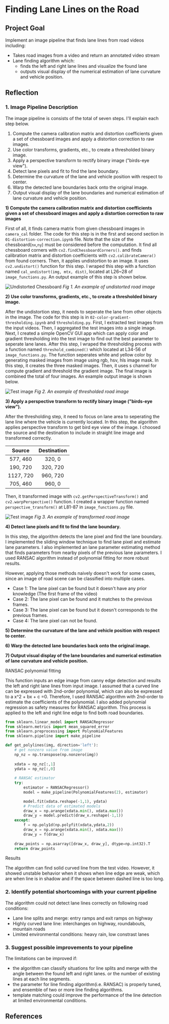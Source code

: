 # **Finding Lane Lines on the Road** 

Project Goal
---

Implement an image pipeline that finds lane lines from road videos including:
* Takes road images from a video and return an annotated video stream
* Lane finding algorithm which:
  * finds the left and right lane lines and visualize the found lane
  * outputs visual display of the numerical estimation of lane curvature and vehicle position.


Reflection
---

### 1. Image Pipeline Description

The image pipeline is consists of the total of seven steps. I'll explain each step below.

1) Compute the camera calibration matrix and distortion coefficients given a set of chessboard images and apply a distortion correction to raw images.
2) Use color transforms, gradients, etc., to create a thresholded binary image.
3) Apply a perspective transform to rectify binary image ("birds-eye view").
4) Detect lane pixels and fit to find the lane boundary.
5) Determine the curvature of the lane and vehicle position with respect to center.
6) Warp the detected lane boundaries back onto the original image.
7) Output visual display of the lane boundaries and numerical estimation of lane curvature and vehicle position.

**1) Compute the camera calibration matrix and distortion coefficients given a set of chessboard images and apply a distortion correction to raw images**

First of all, it finds camera matrix from given chessboard images in `camera_cal` folder. The code for this step is in the first and second section in `01-distortion-correction.ipynb` file. Note that the size of the chessboard(`nx`,`ny`) must be considered before the computation. It find all chessboard corners with `cv2.findChessboardCorners()`. and finds calibration matrix and distortion coefficients with `cv2.calibrateCamera()` from found corners. Then, it applies undistortion to an image. It uses `cv2.undistort()` function for this step. I wraped this step with a function named `cal_undistort(img, mtx, dist)`, located at L26~28 of `image_functions.py`. An output example of this step is shown below.

![Undistorted Chessboard](./output_images/img_pipeline_undistorted_road.png)
*Fig 1. An example of undistorted road image*

**2) Use color transforms, gradients, etc., to create a thresholded binary image.**

After the undistortion step, it needs to seperate the lane from other objects in the image. The code for this step is in `02-color-gradient-thresholding.ipynb` and `thresholding.py`. First, I extracted test images from the input videos. Then, I aggregated the test images into a single image. Next, I created a simple OpenCV GUI app which can apply color and gradient thresholding into the test image to find out the best parameter to seperate lane lanes.
After this step, I wraped the thresholding process with a function named `threshold_combined()` which located at L34-56 of `image_functions.py`. The function seperates white and yellow color by generating masked images from image using rgb, hsv, hls image mask. In this step, it creates the three masked images. Then, it uses s channel for compute gradient and threshold the gradient image. The final image is combined the total of four images. An example output image is shown below.

![Test image](./output_images/img_pipeline_thresholded.png)
*Fig 2. An example of thresholded road image*

**3) Apply a perspective transform to rectify binary image ("birds-eye view").**

After the thresholding step, it need to focus on lane area to seperating the lane line where the vehicle is currently located. In this step, the algorithm applies perspective transform to get bird eye view of the image.  I choosed the source and the destination to include in straight line image and transformed correctly.

| Source        | Destination   | 
|:-------------:|:-------------:| 
| 577, 460      | 320, 0        | 
| 190, 720      | 320, 720      |
| 1127, 720     | 960, 720      |
| 705, 460      | 960, 0        |

Then, it transformed image with `cv2.getPerspectiveTransform()` and `cv2.warpPerspective()` function. I created a wrapper function named `perspective_transform()` at L81-87 in `image_functions.py` file.

![Test image](./output_images/img_pipeline_perspective_transformed.png)
*Fig 3. An example of transformed road image*

**4) Detect lane pixels and fit to find the lane boundary.**

In this step, the algorithm detects the lane pixel and find the lane boundary. I implemented the sliding window technique to find lane pixel and estimate lane parameters. I also implemented an lane parameter estimating method that finds parameters from nearby pixels of the previous lane parameters. I used RANSAC algorithm instead of polynomial fitting for more robust results.


However, applying those methods naively doesn't work for some cases, since an image of road scene can be classified into multiple cases.

* Case 1: The lane pixel can be found but it doesn't have any prior knowledge (The first frame of the video)
* Case 2: The lane pixel can be found and it matches to the previous frames. 
* Case 3: The lane pixel can be found but it doesn't corresponds to the previous frames.
* Case 4: The lane pixel can not be found.

**5) Determine the curvature of the lane and vehicle position with respect to center.**


**6) Warp the detected lane boundaries back onto the original image.**


**7) Output visual display of the lane boundaries and numerical estimation of lane curvature and vehicle position.**

RANSAC polynomial fitting

This function inputs an edge image from canny edge detection and results the left and right lane lines from input image. I assumed that a curved line can be expressed with 2nd-order polynomial, which can also be expressed to a x^2 + bx + c =0. Therefore, I used RANSAC algorithm with 2nd-order to estimate the coefficients of the polynomial. I also added polynomial regression as safety measures for RANSAC algorithm. This process is applied to the left and right line edge to find both road boundaries.

```python
from sklearn.linear_model import RANSACRegressor
from sklearn.metrics import mean_squared_error
from sklearn.preprocessing import PolynomialFeatures
from sklearn.pipeline import make_pipeline

def get_polylines(img, direction='left'):
    # get nonzero value from image
    np_nz = np.transpose(np.nonzero(img))
    
    xdata = np_nz[:,1]
    ydata = np_nz[:,0]
    
    # RANSAC estimator
    try:
        estimator = RANSACRegressor()
        model = make_pipeline(PolynomialFeatures(2), estimator)

        model.fit(xdata.reshape(-1,1), ydata)
        # Predict data of estimated models
        draw_x = np.arange(xdata.min(), xdata.max())
        draw_y = model.predict(draw_x.reshape(-1,1))
    except:
        f = np.poly1d(np.polyfit(xdata,ydata,2))
        draw_x = np.arange(xdata.min(), xdata.max())
        draw_y = f(draw_x)
    
    draw_points = np.asarray([draw_x, draw_y], dtype=np.int32).T
    return draw_points
```

Results

The algorithm can find solid curved line from the test video. However, it showed unstable behavior when it shows when line edge are weak, which are when line is in shadow and if the space between dashed line is too long.

### 2. Identify potential shortcomings with your current pipeline

The algorithm could not detect lane lines correctly on following road conditions:
* Lane line splits and merge: entry ramps and exit ramps on highway
* Highly curved lane line: interchanges on highway, roundabouts, mountain roads
* Limited environmental conditions: heavy rain, low constrast lanes

### 3. Suggest possible improvements to your pipeline

The limitations can be improved if:
* the algorithm can classify situations for line splits and merge with the angle between the found left and right lanes. or the number of existing lines at each line segments.
* the parameter for line finding algorithm(i.e. RANSAC) is properly tuned, and ensemble of two or more line finding algorithms.
* template matching could improve the performance of the line detection at limited environmental conditions. 

References
---
[^1]: "In image processing applications, why do we convert from RGB to Grayscale?", Quora, https://www.quora.com/In-image-processing-applications-why-do-we-convert-from-RGB-to-Grayscale.

[image1]: ./resources/CarND-P1-Fig1.png "Image Pipeline"